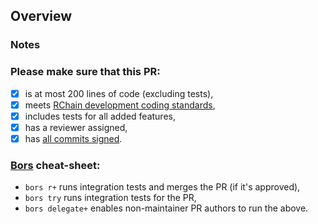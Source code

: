 ## Overview
<!-- What this PR does, and why it's needed -->


### Notes
<!-- Optional. Add any notes on caveats, approaches you tried that didn't work, or anything else. -->


### Please make sure that this PR:
- [x] is at most 200 lines of code (excluding tests),
- [x] meets [RChain development coding standards](https://rchain.atlassian.net/wiki/spaces/DOC/pages/28082177/Coding+Standards),
- [x] includes tests for all added features,
- [x] has a reviewer assigned,
- [x] has [all commits signed](https://rchain.atlassian.net/wiki/spaces/DOC/pages/498630673/How+to+sign+commits+to+rchain+rchain).

### [Bors](https://bors.tech/) cheat-sheet:

- `bors r+` runs integration tests and merges the PR (if it's approved),
- `bors try` runs integration tests for the PR,
- `bors delegate+` enables non-maintainer PR authors to run the above.
